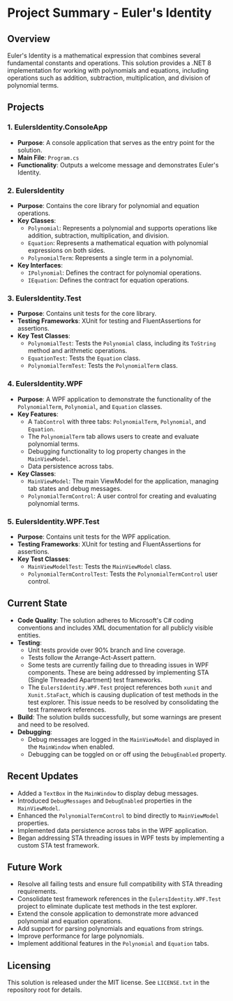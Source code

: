 ﻿# Project Summary - Euler's Identity

## Overview
Euler's Identity is a mathematical expression that combines several fundamental constants and operations. This solution provides a .NET 8 implementation for working with polynomials and equations, including operations such as addition, subtraction, multiplication, and division of polynomial terms.

## Projects

### 1. EulersIdentity.ConsoleApp
- **Purpose**: A console application that serves as the entry point for the solution.
- **Main File**: `Program.cs`
- **Functionality**: Outputs a welcome message and demonstrates Euler's Identity.

### 2. EulersIdentity
- **Purpose**: Contains the core library for polynomial and equation operations.
- **Key Classes**:
  - `Polynomial`: Represents a polynomial and supports operations like addition, subtraction, multiplication, and division.
  - `Equation`: Represents a mathematical equation with polynomial expressions on both sides.
  - `PolynomialTerm`: Represents a single term in a polynomial.
- **Key Interfaces**:
  - `IPolynomial`: Defines the contract for polynomial operations.
  - `IEquation`: Defines the contract for equation operations.

### 3. EulersIdentity.Test
- **Purpose**: Contains unit tests for the core library.
- **Testing Frameworks**: XUnit for testing and FluentAssertions for assertions.
- **Key Test Classes**:
  - `PolynomialTest`: Tests the `Polynomial` class, including its `ToString` method and arithmetic operations.
  - `EquationTest`: Tests the `Equation` class.
  - `PolynomialTermTest`: Tests the `PolynomialTerm` class.

### 4. EulersIdentity.WPF
- **Purpose**: A WPF application to demonstrate the functionality of the `PolynomialTerm`, `Polynomial`, and `Equation` classes.
- **Key Features**:
  - A `TabControl` with three tabs: `PolynomialTerm`, `Polynomial`, and `Equation`.
  - The `PolynomialTerm` tab allows users to create and evaluate polynomial terms.
  - Debugging functionality to log property changes in the `MainViewModel`.
  - Data persistence across tabs.
- **Key Classes**:
  - `MainViewModel`: The main ViewModel for the application, managing tab states and debug messages.
  - `PolynomialTermControl`: A user control for creating and evaluating polynomial terms.

### 5. EulersIdentity.WPF.Test
- **Purpose**: Contains unit tests for the WPF application.
- **Testing Frameworks**: XUnit for testing and FluentAssertions for assertions.
- **Key Test Classes**:
  - `MainViewModelTest`: Tests the `MainViewModel` class.
  - `PolynomialTermControlTest`: Tests the `PolynomialTermControl` user control.

## Current State
- **Code Quality**: The solution adheres to Microsoft's C# coding conventions and includes XML documentation for all publicly visible entities.
- **Testing**:
  - Unit tests provide over 90% branch and line coverage.
  - Tests follow the Arrange-Act-Assert pattern.
  - Some tests are currently failing due to threading issues in WPF components. These are being addressed by implementing STA (Single Threaded Apartment) test frameworks.
  - The `EulersIdentity.WPF.Test` project references both `xunit` and `Xunit.StaFact`, which is causing duplication of test methods in the test explorer. This issue needs to be resolved by consolidating the test framework references.
- **Build**: The solution builds successfully, but some warnings are present and need to be resolved.
- **Debugging**:
  - Debug messages are logged in the `MainViewModel` and displayed in the `MainWindow` when enabled.
  - Debugging can be toggled on or off using the `DebugEnabled` property.

## Recent Updates
- Added a `TextBox` in the `MainWindow` to display debug messages.
- Introduced `DebugMessages` and `DebugEnabled` properties in the `MainViewModel`.
- Enhanced the `PolynomialTermControl` to bind directly to `MainViewModel` properties.
- Implemented data persistence across tabs in the WPF application.
- Began addressing STA threading issues in WPF tests by implementing a custom STA test framework.

## Future Work
- Resolve all failing tests and ensure full compatibility with STA threading requirements.
- Consolidate test framework references in the `EulersIdentity.WPF.Test` project to eliminate duplicate test methods in the test explorer.
- Extend the console application to demonstrate more advanced polynomial and equation operations.
- Add support for parsing polynomials and equations from strings.
- Improve performance for large polynomials.
- Implement additional features in the `Polynomial` and `Equation` tabs.

## Licensing
This solution is released under the MIT license. See `LICENSE.txt` in the repository root for details.


